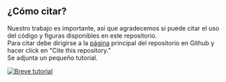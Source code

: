 ## ¿Cómo citar?  
Nuestro trabajo es importante, así que agradecemos si puede citar el uso del código y figuras disponibles en este repositorio.  
Para citar debe dirigirse a la [página](https://github.com/NucleoMIGRA/migra) principal del repositorio en Github y hacer click en "Cite this repository."  
Se adjunta un pequeño tutorial.  

[![Breve tutorial](https://img.youtube.com/vi/w8UnM0-rWDw/default.jpg)](https://youtu.be/w8UnM0-rWDw)
